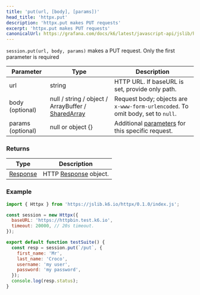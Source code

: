 ```yaml
---
title: 'put(url, [body], [params])'
head_title: 'httpx.put'
description: 'httpx.put makes PUT requests'
excerpt: 'httpx.put makes PUT requests'
canonicalUrl: https://grafana.com/docs/k6/latest/javascript-api/jslib/httpx/put/
---
```


`session.put(url, body, params)` makes a PUT request. Only the first parameter is required


| Parameter         | Type                                                                                      | Description                                                                            |
|-------------------|-------------------------------------------------------------------------------------------|----------------------------------------------------------------------------------------|
| url               | string                                                                                    | HTTP URL. If baseURL is set, provide only path.                                        |
| body (optional)   | null / string / object / ArrayBuffer / [SharedArray](/javascript-api/k6-data/sharedarray) | Request body; objects are `x-www-form-urlencoded`. To omit body, set to `null`. |
| params (optional) | null or object {}                                                                         | Additional [parameters](/javascript-api/k6-http/params) for this specific request.     |

### Returns

| Type                                         | Description                                               |
|----------------------------------------------|-----------------------------------------------------------|
| [Response](/javascript-api/k6-http/response) | HTTP [Response](/javascript-api/k6-http/response) object. |


### Example

<CodeGroup labels={[]}>

```javascript
import { Httpx } from 'https://jslib.k6.io/httpx/0.1.0/index.js';

const session = new Httpx({
  baseURL: 'https://httpbin.test.k6.io',
  timeout: 20000, // 20s timeout.
});

export default function testSuite() {
  const resp = session.put(`/put`, {
    first_name: 'Mr',
    last_name: 'Croco',
    username: 'my user',
    password: 'my password',
  });
  console.log(resp.status);
}
```

</CodeGroup>
